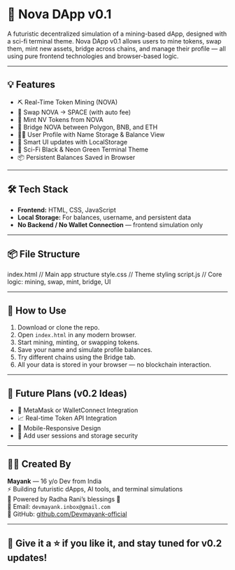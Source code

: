 # 🚀 Nova DApp v0.1

A futuristic decentralized simulation of a mining-based dApp, designed with a sci-fi terminal theme. Nova DApp v0.1 allows users to mine tokens, swap them, mint new assets, bridge across chains, and manage their profile — all using pure frontend technologies and browser-based logic.

---

## 💡 Features

- ⛏️ Real-Time Token Mining (NOVA)
- 🔄 Swap NOVA → SPACE (with auto fee)
- 🧬 Mint NV Tokens from NOVA
- 🌉 Bridge NOVA between Polygon, BNB, and ETH
- 🧑‍💼 User Profile with Name Storage & Balance View
- 🧠 Smart UI updates with LocalStorage
- 🌌 Sci-Fi Black & Neon Green Terminal Theme
- 📦 Persistent Balances Saved in Browser

---

## 🛠 Tech Stack

- **Frontend:** HTML, CSS, JavaScript
- **Local Storage:** For balances, username, and persistent data
- **No Backend / No Wallet Connection** — frontend simulation only

---

## 📦 File Structure

index.html // Main app structure
style.css // Theme styling
script.js // Core logic: mining, swap, mint, bridge, UI

---

## 🚀 How to Use

1. Download or clone the repo.
2. Open `index.html` in any modern browser.
3. Start mining, minting, or swapping tokens.
4. Save your name and simulate profile balances.
5. Try different chains using the Bridge tab.
6. All your data is stored in your browser — no blockchain interaction.

---

## 🌱 Future Plans (v0.2 Ideas)

- 🔗 MetaMask or WalletConnect Integration
- 📈 Real-time Token API Integration
- 📲 Mobile-Responsive Design
- 🔐 Add user sessions and storage security

---

## 👨‍💻 Created By

**Mayank** — 16 y/o Dev from India  
⚡ Building futuristic dApps, AI tools, and terminal simulations  
🧠 Powered by Radha Rani’s blessings 🌼  
📧 Email: `devmayank.inbox@gmail.com`  
🔗 GitHub: [github.com/Devmayank-official](https://github.com/Devmayank-official)

---

## 🧡 Give it a ⭐ if you like it, and stay tuned for v0.2 updates!
